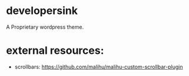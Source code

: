 # developersink

A Proprietary wordpress theme.

# external resources:

* scrollbars: https://github.com/malihu/malihu-custom-scrollbar-plugin
